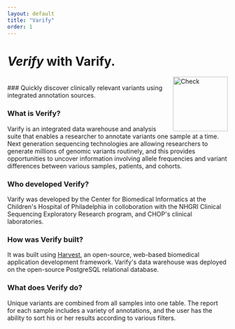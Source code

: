 ```yaml
---
layout: default
title: "Varify"
order: 1
---
```



<h1><i>Verify</i> with Varify.</h1> <img src="https://github.com/nmferraro5/nmferraro5.github.io/blob/master/checkmark.png?raw=true" alt="Check" height="125" width="125" align="right">


<br>
### Quickly discover clinically relevant variants using integrated annotation sources.

<div class="row-fluid">
  <div class="span6">
    <h3>What is Verify?</h3>
        <p>Varify is an integrated data warehouse and analysis suite that enables a researcher to annotate variants one
			sample at a time. Next generation sequencing technologies are allowing researchers to generate millions of genomic
			variants routinely, and this provides opportunities to uncover information involving
			allele frequencies and variant differences between various samples, patients, and cohorts. </p>
        </p>
  </div>
  <div class="span6">
    <h3>Who developed Verify?</h3>
        <p>Varify was developed by the Center for Biomedical Informatics at the Children's Hospital 
        	of Philadelphia in colloboration with the NHGRI Clinical Sequencing Exploratory
			Research program, and CHOP's clinical laboratories.</p>
  </div>
</div>
<div class="row-fluid">
    <div class="span6">
      <h3>How was Verify built?</h3>
          <p>It was built using
		<a href="http://harvest.research.chop.edu/">Harvest</a>, an open-source, web-based biomedical application
			development framework. Varify's data warehouse was deployed on the open-source PostgreSQL relational
			database.
          </p>
    </div>
<div class="span6">
         <h3>What does Verify do?</h3>
         <p>Unique variants are combined from all samples into one table.  The report for each sample
			includes a variety of annotations, and the user has the ability to sort his or her results according
			to various filters. 
         </p>
     </div>
</div>







